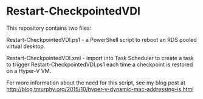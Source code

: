 # Restart-CheckpointedVDI

This repository contains two files:

Restart-CheckpointedVDI.ps1 - a PowerShell script to reboot an RDS pooled virtual desktop.

Restart-CheckpointedVDI.xml - import into Task Scheduler to create a task to trigger Restart-CheckpointedVDI.ps1 each time a checkpoint is restored on a Hyper-V VM.

For more information about the need for this script, see my blog post at http://blog.tmurphy.org/2015/10/hyper-v-dynamic-mac-addressing-is.html
